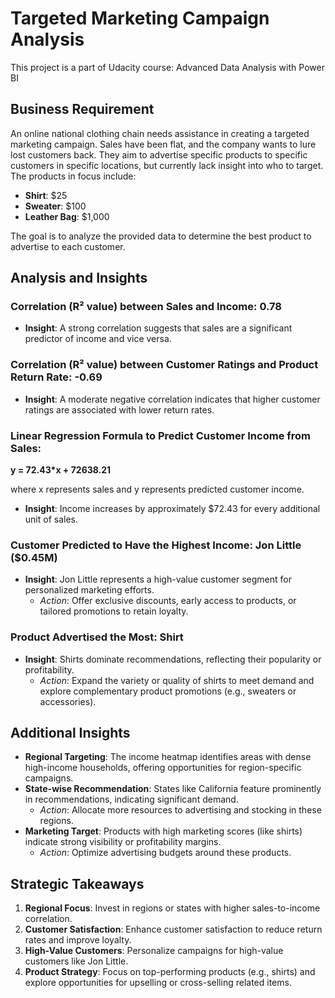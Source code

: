 # Targeted Marketing Campaign Analysis

This project is a part of Udacity course: Advanced Data Analysis with Power BI

## Business Requirement

An online national clothing chain needs assistance in creating a targeted marketing campaign. Sales have been flat, and the company wants to lure lost customers back. They aim to advertise specific products to specific customers in specific locations, but currently lack insight into who to target. The products in focus include:

- **Shirt**: $25  
- **Sweater**: $100  
- **Leather Bag**: $1,000  

The goal is to analyze the provided data to determine the best product to advertise to each customer.

## Analysis and Insights

### Correlation (R² value) between Sales and Income: **0.78**
- **Insight**: A strong correlation suggests that sales are a significant predictor of income and vice versa.

### Correlation (R² value) between Customer Ratings and Product Return Rate: **-0.69**
- **Insight**: A moderate negative correlation indicates that higher customer ratings are associated with lower return rates.

### Linear Regression Formula to Predict Customer Income from Sales:  
**y = 72.43*x + 72638.21**

where x represents sales and y represents predicted customer income.

- **Insight**: Income increases by approximately $72.43 for every additional unit of sales.

### Customer Predicted to Have the Highest Income: **Jon Little ($0.45M)**
- **Insight**: Jon Little represents a high-value customer segment for personalized marketing efforts.  
  - *Action*: Offer exclusive discounts, early access to products, or tailored promotions to retain loyalty.

### Product Advertised the Most: **Shirt**
- **Insight**: Shirts dominate recommendations, reflecting their popularity or profitability.  
  - *Action*: Expand the variety or quality of shirts to meet demand and explore complementary product promotions (e.g., sweaters or accessories).

## Additional Insights

- **Regional Targeting**: The income heatmap identifies areas with dense high-income households, offering opportunities for region-specific campaigns.
- **State-wise Recommendation**: States like California feature prominently in recommendations, indicating significant demand.  
  - *Action*: Allocate more resources to advertising and stocking in these regions.
- **Marketing Target**: Products with high marketing scores (like shirts) indicate strong visibility or profitability margins.  
  - *Action*: Optimize advertising budgets around these products.

## Strategic Takeaways

1. **Regional Focus**: Invest in regions or states with higher sales-to-income correlation.
2. **Customer Satisfaction**: Enhance customer satisfaction to reduce return rates and improve loyalty.
3. **High-Value Customers**: Personalize campaigns for high-value customers like Jon Little.
4. **Product Strategy**: Focus on top-performing products (e.g., shirts) and explore opportunities for upselling or cross-selling related items.
